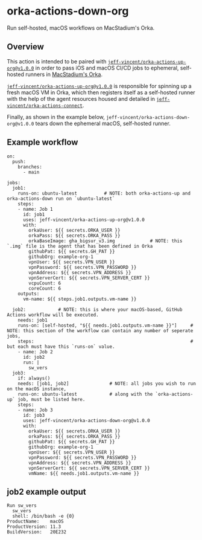 # orka-actions-down-org

Run self-hosted, macOS workflows on MacStadium's Orka. 

## Overview
This action is intended to be paired with [`jeff-vincent/orka-actions-up-org@v1.0.0`](https://github.com/marketplace/actions/orka-actions-up-org) in order to pass iOS and macOS CI/CD jobs to ephemeral, self-hosted runners in [MacStadium's Orka](https://orkadocs.macstadium.com). 

[`jeff-vincent/orka-actions-up-org@v1.0.0`](https://github.com/marketplace/actions/orka-actions-up-org) is responsible for spinning up a fresh macOS VM in Orka, which then registers itself as a self-hosted runner with the help of the agent resources housed and detailed in [`jeff-vincent/orka-actions-connect`](https://github.com/jeff-vincent/orka-actions-connect). 

Finally, as shown in the example below, `jeff-vincent/orka-actions-down-org@v1.0.0` tears down the ephemeral macOS, self-hosted runner.

## Example workflow

```
on:
  push:
    branches:
      - main

jobs:
  job1:
    runs-on: ubuntu-latest          # NOTE: both orka-actions-up and orka-actions-down run on `ubuntu-latest`
    steps:
    - name: Job 1
      id: job1
      uses: jeff-vincent/orka-actions-up-org@v1.0.0
      with:
        orkaUser: ${{ secrets.ORKA_USER }}
        orkaPass: ${{ secrets.ORKA_PASS }}
        orkaBaseImage: gha_bigsur_v3.img             # NOTE: this `.img` file is the agent that has been defined in Orka
        githubPat: ${{ secrets.GH_PAT }}
        githubOrg: example-org-1
        vpnUser: ${{ secrets.VPN_USER }}
        vpnPassword: ${{ secrets.VPN_PASSWORD }}
        vpnAddress: ${{ secrets.VPN_ADDRESS }}
        vpnServerCert: ${{ secrets.VPN_SERVER_CERT }}
        vcpuCount: 6
        coreCount: 6
    outputs:
      vm-name: ${{ steps.job1.outputs.vm-name }}
         
  job2:            # NOTE: this is where your macOS-based, GitHub Actions workflow will be executed.
    needs: job1     
    runs-on: [self-hosted, "${{ needs.job1.outputs.vm-name }}"]     # NOTE: this section of the workflow can contain any number of seperate jobs,
    steps:                                                          # but each must have this `runs-on` value.
    - name: Job 2
      id: job2
      run: |
        sw_vers
  job3:
    if: always()
    needs: [job1, job2]               # NOTE: all jobs you wish to run on the macOS instance, 
    runs-on: ubuntu-latest            # along with the `orka-actions-up` job, must be listed here.
    steps:
    - name: Job 3
      id: job3
      uses: jeff-vincent/orka-actions-down-org@v1.0.0
      with:
        orkaUser: ${{ secrets.ORKA_USER }}
        orkaPass: ${{ secrets.ORKA_PASS }}
        githubPat: ${{ secrets.GH_PAT }}
        githubOrg: example-org-1
        vpnUser: ${{ secrets.VPN_USER }}
        vpnPassword: ${{ secrets.VPN_PASSWORD }}
        vpnAddress: ${{ secrets.VPN_ADDRESS }}
        vpnServerCert: ${{ secrets.VPN_SERVER_CERT }}
        vmName: ${{ needs.job1.outputs.vm-name }}
```

## job2 example output

```
Run sw_vers
  sw_vers
  shell: /bin/bash -e {0}
ProductName:	macOS
ProductVersion:	11.3
BuildVersion:	20E232
```
